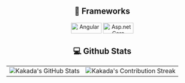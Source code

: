 <h2 align="center" class="section-heading">🔧 Frameworks</h2>
<div align="center">
  <img width="80px" height="28px" src="https://res.infoq.com/news/2024/01/angular-17-new-branding/en/headerimage/header-1704652449727.jpg" alt="Angular"/>
  <img width="80px" height="28px" src="https://th.bing.com/th/id/R.d91224bab3891cb8e372b3d9e0b9b318?rik=AfAvwyhgcJMIkg&pid=ImgRaw&r=0" alt="Asp.net Core"/>
</div>

<div align="center">
<h2 align="center" class="section-heading"> 💻 Github Stats</h2>
 <table align="center" width="100%" height="100%" >
    <tr>
       <td><img style="border: none;" src="https://github-profile-summary-cards.vercel.app/api/cards/profile-details?username=KAKADACHHIM&theme=github_dark" alt="Kakada's GitHub Stats"/></td>   
       <td><img style="border: none;" src="https://github-readme-streak-stats.herokuapp.com/?user=KAKADACHHIM&theme=merko" alt="Kakada's Contribution Streak"/></td>
    </tr>
 </table>

 <table align="center" width="100%" height="100%" >
    <tr>
        <td><img style="border: none;" src="https://github-profile-summary-cards.vercel.app/api/cards/stats?username=KAKADACHHIM&theme=github_dark" alt="Kakada's GitHub Stats"/></td>
        <td><img style="border: none;" src="https://github-profile-summary-cards.vercel.app/api/cards/productive-time?username=KAKADACHHIM&theme=github_dark&utcOffset=10" alt="Zane's GitHub Stats"/>
        <td><img style="border: none;" src="https://github-profile-summary-cards.vercel.app/api/cards/repos-per-language?username=KAKADACHHIM&theme=github_dark" alt="Zane's GitHub Stats"/></td>
        <td><img style="border: none;" src="https://github-profile-summary-cards.vercel.app/api/cards/most-commit-language?username=KAKADACHHIM&theme=github_dark" alt="Zane's GitHub Stats"/></td>
    </tr>
 </table>
